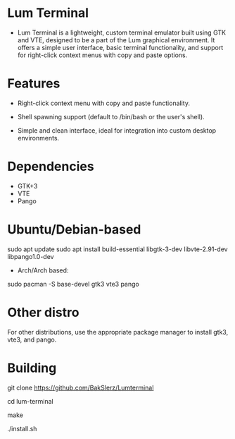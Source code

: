 # Lum Terminal
* Lum Terminal is a lightweight, custom terminal emulator built using GTK and VTE, designed to be a part of the Lum graphical environment. It offers a simple user interface, basic terminal functionality, and support for right-click context menus with copy and paste options.

# Features

* Right-click context menu with copy and paste functionality.

* Shell spawning support (default to /bin/bash or the user's shell).

* Simple and clean interface, ideal for integration into custom desktop environments.

# Dependencies
* GTK+3
* VTE
* Pango

# Ubuntu/Debian-based 

sudo apt update
sudo apt install build-essential libgtk-3-dev libvte-2.91-dev libpango1.0-dev

* Arch/Arch based:

sudo pacman -S base-devel gtk3 vte3 pango

# Other distro

For other distributions, use the appropriate package manager to install gtk3, vte3, and pango.

# Building

git clone https://github.com/BakSlerz/Lumterminal

cd lum-terminal

make

./install.sh

